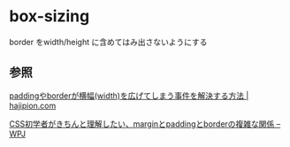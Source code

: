 # box-sizing

border をwidth/height に含めてはみ出さないようにする

## 参照

[paddingやborderが横幅\(width\)を広げてしまう事件を解決する方法 \| hajipion\.com](https://hajipion.com/652.html)

[CSS初学者がきちんと理解したい、marginとpaddingとborderの複雑な関係 – WPJ](https://www.webprofessional.jp/set-css-margins-padding-cool-layout-tricks/)

